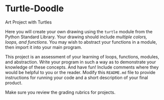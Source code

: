 Turtle-Doodle
=============

Art Project with Turtles

Here you will create your own drawing using the `turtle` module
from the Python Standard Library. Your drawing should include *multiple
colors, loops, and functions*. You may wish to abstract your functions
in a module, then import it into your main program.

This project is an assessment of your learning of loops, functions,
modules, and abstraction.  Write your program in such a way as to demonstrate
your knowledge of these concepts.  And have fun! Include comments where they
would be helpful to you or the reader. Modify this `README.md` file to
provide instructions for running your code and a short description of your
final product.

Make sure you review the grading rubrics for projects.
